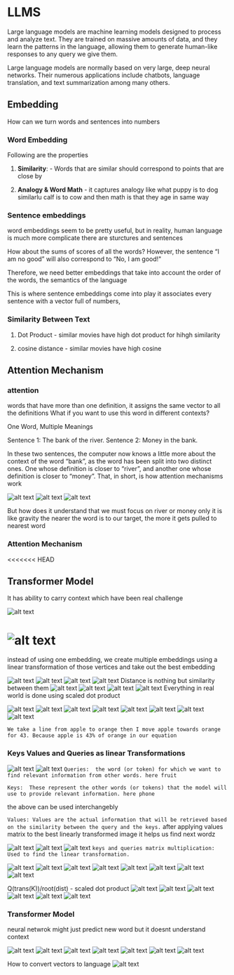 # LLMS

Large language models are machine learning models designed to process and analyze text. They are trained on massive amounts of data, and they learn the patterns in the language, allowing them to generate human-like responses to any query we give them.

Large language models are normally based on very large, deep neural networks. Their numerous applications include chatbots, language translation, and text summarization among many others.

## Embedding

How can we turn words and sentences into numbers

### Word Embedding

Following are the properties

1. **Similarity**: - Words that are similar should correspond to points that are close by

2. **Analogy & Word Math** - it captures analogy like what puppy is to dog similarlu calf is to cow and then math is that they age in same way

### Sentence embeddings

word embeddings seem to be pretty useful, but in reality, human language is much more complicate there are sturctures and sentences

How about the sums of scores of all the words? However, the sentence “I am no good” will also correspond to “No, I am good!"

Therefore, we need better embeddings that take into account the order of the words, the semantics of the language

This is where sentence embeddings come into play it associates every sentence with a vector full of numbers,

### Similarity Between Text

1. Dot Product - similar movies have high dot product for hihgh similarity

2. cosine distance - similar movies have high cosine

## Attention Mechanism

### attention

words that have more than one definition, it assigns the same vector to all the definitions What if you want to use this word in different contexts?

One Word, Multiple Meanings

Sentence 1: The bank of the river.
Sentence 2: Money in the bank.

In these two sentences, the computer now knows a little more about the context of the word “bank”, as the word has been split into two distinct ones. One whose definition is closer to “river”, and another one whose definition is closer to “money”. That, in short, is how attention mechanisms work

![alt text](image-2.png)
![alt text](image.png)
![alt text](image-1.png)

But how does it understand that we must focus on river or money only it is like gravity the nearer the word is to our target, the more it gets pulled to nearest word

### Attention Mechanism

<<<<<<< HEAD


## Transformer Model 
It has ability to carry context which have been real challenge

![alt text](image-3.png)

![alt text](image-4.png)
=======
instead of using one embedding, we create multiple embeddings using a linear transformation of those vertices and take out the best embedding

![alt text](<Screenshot (13).png>)
![alt text](<Screenshot (83).png>)
![alt text](<Screenshot (15).png>)
![alt text](<Screenshot (16).png>)
Distance is nothing but similarity between them
![alt text](<Screenshot (21).png>) 
![alt text](<Screenshot (22).png>) 
![alt text](<Screenshot (24).png>) 
![alt text](<Screenshot (25).png>) 
Everything in real world is done using scaled dot product

![alt text](<Screenshot (30).png>) 
![alt text](<Screenshot (31).png>) 
![alt text](<Screenshot (33).png>) 
![alt text](<Screenshot (35).png>) 
![alt text](<Screenshot (40).png>) 
![alt text](<Screenshot (41).png>) 
![alt text](<Screenshot (42).png>) 
![alt text](<Screenshot (44).png>)

`We take a line from apple to orange then I move apple towards orange for 43. Because apple is 43% of orange in our equation`

### Keys Values and Queries as linear Transformations
![alt text](<Screenshot (45).png>) 
![alt text](<Screenshot (46).png>) 
`Queries:  the word (or token) for which we want to find relevant information from other words. here fruit`

`Keys:  These represent the other words (or tokens) that the model will use to provide relevant information. here phone`

the above can be used interchangebly

`Values: Values are the actual information that will be retrieved based on the similarity between the query and the keys.` after applying values matrix to the best linearly transformed image it helps us find next wordz

![alt text](<Screenshot (48).png>)
![alt text](<Screenshot (49).png>) 
![alt text](<Screenshot (51).png>)
`keys and queries matrix multiplication: Used to find the linear transformation. `

![alt text](<Screenshot (52).png>) 
![alt text](<Screenshot (55).png>) 
![alt text](<Screenshot (56).png>) 
![alt text](<Screenshot (57).png>) 
![alt text](<Screenshot (58).png>) 
![alt text](<Screenshot (59).png>) 
![alt text](<Screenshot (60).png>) 
![alt text](<Screenshot (63).png>) 

Q(trans(K))/root(dist) - scaled dot product
![alt text](<Screenshot (67).png>) 
![alt text](<Screenshot (68).png>) 
![alt text](<Screenshot (69).png>) 
![alt text](<Screenshot (70).png>) 
![alt text](<Screenshot (71).png>) 
![alt text](<Screenshot (72).png>) 
### Transformer Model

neural netwrok might just predict new word but it doesnt understand context

![alt text](<Screenshot (74).png>) 
![alt text](<Screenshot (76).png>) 
![alt text](<Screenshot (77).png>) 
![alt text](<Screenshot (78).png>) 
![alt text](<Screenshot (79).png>) 
![alt text](<Screenshot (81).png>) 
![alt text](<Screenshot (82).png>)


How to convert vectors to language
![alt text](image-5.png)

